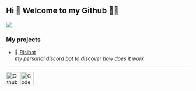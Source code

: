 ## Hi 👋 Welcome to my Github 🧙‍♂️

<a href="https://github.com/VydrOz" title="Github PR Review">
  <img align="center" src="https://github-readme-stats.vercel.app/api?username=VydrOz&theme=react" />
</a>

### My projects 
* 🤖 [Risibot](https://github.com/VydrOz/RisiBot)
  <br><i>my personal discord bot to discover how does it work</i>

___

<a href="https://www.codewars.com/users/VydrOz" style="text-decoration: none;">
  <img border="0" title="Github | Vydroz" src="https://github.githubassets.com/images/modules/logos_page/GitHub-Mark.png" width="36" height="36">
</a>

<a href="https://www.codewars.com/users/VydrOz" style="text-decoration: none;">
  <img border="0" title="Code Wars | Vydroz" src="https://www.codewars.com/assets/logos/logo-glyph-36-red-583450fbf586726c570cfd610c94b8f631abfd89d5c4996b4c821a770ca498f9.png" width="36" height="36">
</a>
